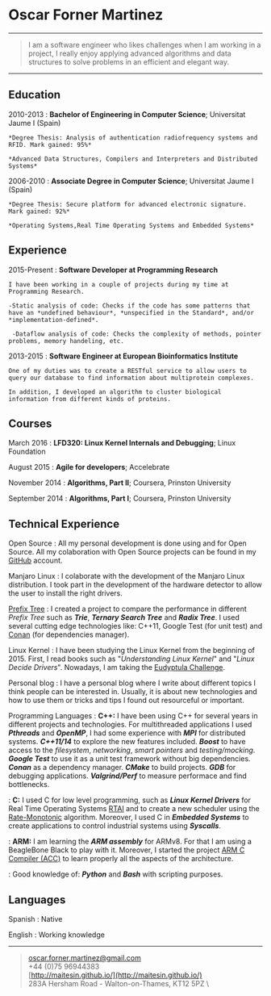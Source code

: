 Oscar Forner Martinez
============

----

>  I am a software engineer who likes challenges when I am working in a project, I really enjoy applying advanced algorithms and data structures to solve problems in an efficient and elegant way.

----

Education
---------

2010-2013
:   **Bachelor of Engineering in Computer Science**; Universitat Jaume I (Spain)
    
    *Degree Thesis: Analysis of authentication radiofrequency systems and RFID. Mark gained: 95%*

    *Advanced Data Structures, Compilers and Interpreters and Distributed Systems*

2006-2010
:   **Associate Degree in Computer Science**; Universitat Jaume I (Spain)
    
    *Degree Thesis: Secure platform for advanced electronic signature. Mark gained: 92%*
    
    *Operating Systems,Real Time Operating Systems and Embedded Systems*

Experience
----------

2015-Present
:   **Software Developer at Programming Research**

    I have been working in a couple of projects during my time at Programming Research.

    -Static analysis of code: Checks if the code has some patterns that have an *undefined behaviour*, *unspecified in the Standard*, and/or *implementation-defined*.

     -Dataflow analysis of code: Checks the complexity of methods, pointer problems, memory handeling, etc.

2013-2015
:   **Software Engineer at European Bioinformatics Institute**

    One of my duties was to create a RESTful service to allow users to query our database to find information about multiprotein complexes.

    In addition, I developed an algorithm to cluster biological information from different kinds of proteins.

Courses
-------

March 2016
:   **LFD320: Linux Kernel Internals and Debugging**; Linux Foundation

August 2015
:   **Agile for developers**; Accelebrate

November 2014
:   **Algorithms, Part II**; Coursera, Prinston University

September 2014
:   **Algorithms, Part I**; Coursera, Prinston University

Technical Experience
--------------------

Open Source
:   All my personal development is done using and for Open Source. All my colaboration with Open Source projects can
be found in my [GitHub](https://github.com/maitesin) account.

Manjaro Linux
:   I colaborate with the development of the Manjaro Linux distribution. I took part in the development of the hardware
detector to allow the user to install the right drivers.

[Prefix Tree](https://github.com/maitesin/tries)
:   I created a project to compare the performance in different *Prefix Tree* such as ***Trie***, ***Ternary Search
Tree*** and ***Radix Tree***. I used several cutting edge technologies like: C++11, Google Test (for unit test) and
[Conan](https://www.conan.io/) (for dependencies manager).

Linux Kernel
:   I have been studying the Linux Kernel from the beginning of 2015. First, I read books such as "*Understanding Linux Kernel*" and
"*Linux Decide Drivers*". Nowadays, I am taking the [Eudyptula Challenge](http://eudyptula-challenge.org/).

Personal blog
:   I have a personal blog where I write about different topics I think people can be interested in. Usually, it is about new technologies and how to use them or tricks and tips I found out resourceful or important. 

Programming Languages
:   **C++:** I have been using C++ for several years in different projects and technologies. For multithreaded
applications I used ***Pthreads*** and ***OpenMP***, I had some experience with ***MPI*** for distributed systems.
***C++11/14*** to explore the new features included. ***Boost*** to have access to the *filesystem*, *networking*, *smart pointers* and *testing/mocking*. ***Google Test*** to use it as a unit test framework without big dependencies. ***Conan*** as a dependency manager. ***CMake*** to build projects. ***GDB*** for debugging applications. ***Valgrind/Perf*** to measure performace and find bottlenecks. 

:   **C:** I used C for low level programming, such as ***Linux Kernel Drivers*** for Real Time Operating Systems [RTAI](https://www.rtai.org/) and to create a new scheduler using the [Rate-Monotonic](https://en.wikipedia.org/wiki/Rate-monotonic_scheduling) algorithm. Moreover, I used C in ***Embedded Systems*** to create applications to control industrial systems using ***Syscalls***.

:   **ARM:** I am learning the ***ARM assembly*** for ARMv8. For that I am using a BeagleBone Black to play with it. Moreover, I started the project [ARM C Compiler (ACC)](https://github.com/maitesin/acc) to learn properly all the aspects of the architecture.

:   Good knowledge of: ***Python*** and ***Bash*** with scripting purposes.

Languages
---------
Spanish
:   Native

English
:   Working knowledge

----

> <oscar.forner.martinez@gmail.com> \
> +44 (0)75 96944383 \
> [http://maitesin.github.io/](http://maitesin.github.io/) \
> 283A Hersham Road - Walton-on-Thames, KT12 5PZ \

